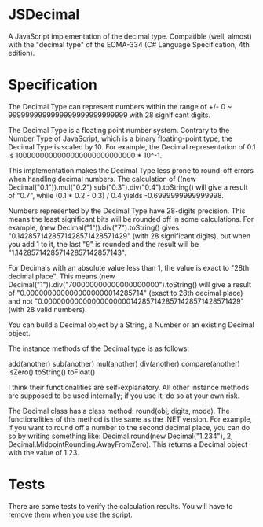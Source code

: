 JSDecimal
=========

A JavaScript implementation of the decimal type.
Compatible (well, almost) with the "decimal type" of the ECMA-334 (C# Language Specification, 4th edition).

Specification
=============

The Decimal Type can represent numbers within the range of +/- 0 ~ 9999999999999999999999999999 with 28 significant digits.

The Decimal Type is a floating point number system. Contrary to the Number Type of JavaScript, which is a binary floating-point type, the Decimal Type is scaled by 10. For example, the Decimal representation of 0.1 is 1000000000000000000000000000 * 10^-1.

This implementation makes the Decimal Type less prone to round-off errors when handling decimal numbers. The calculation of ((new Decimal("0.1")).mul("0.2").sub("0.3").div("0.4").toString() will give a result of "0.7", while (0.1 * 0.2 - 0.3) / 0.4 yields -0.6999999999999998.

Numbers represented by the Decimal Type have 28-digits precision. This means the least significant bits will be rounded off in some calculations. For example, (new Decimal("1")).div("7").toString() gives "0.1428571428571428571428571429" (with 28 significant digits), but when you add 1 to it, the last "9" is rounded and the result will be "1.142857142857142857142857143".

For Decimals with an absolute value less than 1, the value is exact to "28th decimal place". This means (new Decimal("1")).div("700000000000000000000").toString() will give a result of "0.0000000000000000000014285714" (exact to 28th decimal place) and not "0.000000000000000000001428571428571428571428571429" (with 28 valid numbers).

You can build a Decimal object by a String, a Number or an existing Decimal object.

The instance methods of the Decimal type is as follows:

 add(another)
 sub(another)
 mul(another)
 div(another)
 compare(another)
 isZero()
 toString()
 toFloat()

I think their functionalities are self-explanatory.
All other instance methods are supposed to be used internally; if you use it, do so at your own risk.

The Decimal class has a class method: round(obj, digits, mode). The functionalities of this method is the same as the .NET version. For example, if you want to round off a number to the second decimal place, you can do so by writing something like: Decimal.round(new Decimal("1.234"), 2, Decimal.MidpointRounding.AwayFromZero). This returns a Decimal object with the value of 1.23.

Tests
=====
There are some tests to verify the calculation results. You will have to remove them when you use the script.
